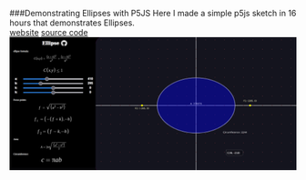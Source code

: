 
###Demonstrating Ellipses with P5JS
Here I made a simple p5js sketch in 16 hours that demonstrates Ellipses.\
[website](https://clod44.github.io/p5js-ellipse-visualization/)
[source code](https://github.com/clod44/p5js-ellipse-visualization)
![p5js ellipses website screenshot](/docs/assets/p5jsEllipsesWebsite.png)





